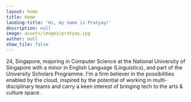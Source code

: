 ```yaml
---
layout: home
title: Home
landing-title: 'Hi, my name is Pratyay!'
description: null
image: assets/images/pratyay.jpg
author: null
show_tile: false
---
```


24, Singapore, majoring in Computer Science at the National University of Singapore with a minor in English Language (Linguistics), and part of the University Scholars Programme. I'm a firm believer in the possibilities enabled by the cloud, inspired by the potential of working in multi-disciplinary teams and carry a keen interest of bringing tech to the arts & culture space.
